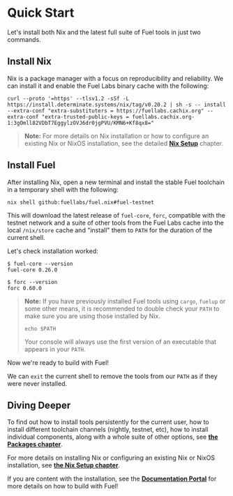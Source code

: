 # Quick Start

Let's install both Nix and the latest full suite of Fuel tools in just two
commands.

## Install Nix

Nix is a package manager with a focus on reproducibility and reliability. We can
install it and enable the Fuel Labs binary cache with the following:

```console
curl --proto '=https' --tlsv1.2 -sSf -L https://install.determinate.systems/nix/tag/v0.20.2 | sh -s -- install --extra-conf "extra-substituters = https://fuellabs.cachix.org" --extra-conf "extra-trusted-public-keys = fuellabs.cachix.org-1:3gOmll82VDbT7EggylzOVJ6dr0jgPVU/KMN6+Kf8qx8="
```

> **Note:** For more details on Nix installation or how to configure an existing
> Nix or NixOS installation, see the detailed
> [**Nix Setup**](./nix-setup.html) chapter.

## Install Fuel

After installing Nix, open a new terminal and install the stable Fuel toolchain
in a temporary shell with the following:

```console
nix shell github:fuellabs/fuel.nix#fuel-testnet
```

This will download the latest release of `fuel-core`, `forc`, compatible with
the testnet network and a suite of other tools from the Fuel Labs cache into the
local `/nix/store` cache and "install" them to `PATH` for the duration of the
current shell.

Let's check installation worked:

```console
$ fuel-core --version
fuel-core 0.26.0

$ forc --version
forc 0.60.0
```

> **Note:** If you have previously installed Fuel tools using `cargo`, `fuelup`
> or some other means, it is recommended to double check your `PATH` to make
> sure you are using those installed by Nix.
>
> ```console
> echo $PATH
> ```
>
> Your console will always use the first version of an executable that appears
> in your `PATH`.

Now we're ready to build with Fuel!

We can `exit` the current shell to remove the tools from our `PATH` as if they
were never installed.

## Diving Deeper

To find out how to install tools persistently for the current user, how to
install different toolchain channels (nightly, testnet, etc), how to install
individual components, along with a whole suite of other options, see [**the
Packages chapter**](./packages.html).

For more details on installing Nix or configuring an existing Nix or NixOS
installation, see [**the Nix Setup chapter**](./nix-setup.html).

If you are content with the installation, see the
[**Documentation Portal**](https://docs.fuel.network/)
for more details on how to build with Fuel!
